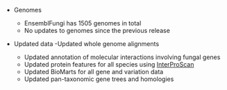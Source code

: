 - Genomes
    - EnsemblFungi has 1505 genomes in total
    - No updates to genomes since the previous release

- Updated data 
    -Updated whole genome alignments
    - Updated annotation of molecular interactions involving fungal genes
    - Updated protein features for all species using [InterProScan](http://www.ebi.ac.uk/interpro/search/sequence-search)
    - Updated BioMarts for all gene and variation data
    - Updated pan-taxonomic gene trees and homologies
